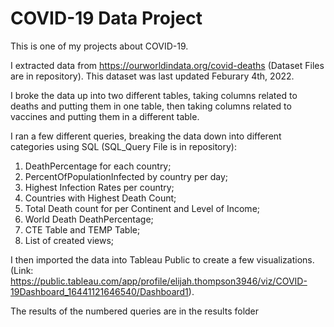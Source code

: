 
# COVID-19 Data Project

This is one of my projects about COVID-19.

I extracted data from https://ourworldindata.org/covid-deaths (Dataset Files are in repository).
This dataset was last updated Feburary 4th, 2022.

I broke the data up into two different tables, taking columns related to deaths and putting them in one table, then taking columns related to vaccines and putting them in a different table.

I ran a few different queries, breaking the data down into different categories using SQL (SQL_Query File is in repository):

1. DeathPercentage for each country;
2. PercentOfPopulationInfected by country per day;
3. Highest Infection Rates per country;
4. Countries with Highest Death Count;
5. Total Death count for per Continent and Level of Income;
6. World Death DeathPercentage;
7. CTE Table and TEMP Table;
8. List of created views;

I then imported the data into Tableau Public to create a few visualizations. (Link: https://public.tableau.com/app/profile/elijah.thompson3946/viz/COVID-19Dashboard_16441121646540/Dashboard1).

The results of the numbered queries are in the results folder

